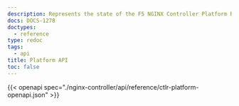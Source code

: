 ```yaml
---
description: Represents the state of the F5 NGINX Controller Platform REST API.
docs: DOCS-1278
doctypes:
  - reference
type: redoc
tags:
  - api
title: Platform API
toc: false
---
```


{{< openapi spec="./nginx-controller/api/reference/ctlr-platform-openapi.json" >}}
